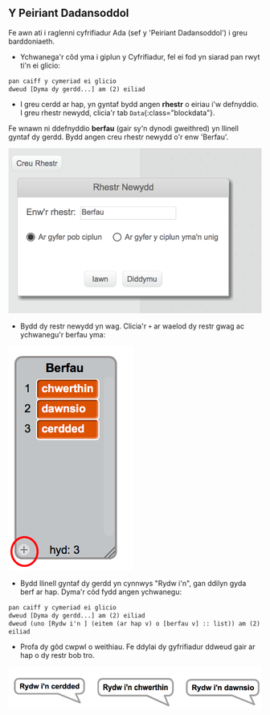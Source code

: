 ## Y Peiriant Dadansoddol

Fe awn ati i raglenni cyfrifiadur Ada (sef y 'Peiriant Dadansoddol') i greu barddoniaeth.

+ Ychwanega'r côd yma i giplun y Cyfrifiadur, fel ei fod yn siarad pan rwyt ti'n ei glicio:

```blocks
pan caiff y cymeriad ei glicio
dweud [Dyma dy gerdd...] am (2) eiliad
```

+ I greu cerdd ar hap, yn gyntaf bydd angen __rhestr__ o eiriau i'w defnyddio. I greu rhestr newydd, clicia'r tab `Data`{:class="blockdata"}.

Fe wnawn ni ddefnyddio __berfau__ (gair sy'n dynodi gweithred) yn llinell gyntaf dy gerdd. Bydd angen creu rhestr newydd o'r enw 'Berfau'.

![screenshot](images/poetry-list.png)

+ Bydd dy restr newydd yn wag. Clicia'r `+` ar waelod dy restr gwag ac ychwanegu'r berfau yma:

![screenshot](images/poetry-verbs.png)

+ Bydd llinell gyntaf dy gerdd yn cynnwys "Rydw i'n", gan ddilyn gyda berf ar hap. Dyma'r côd fydd angen ychwanegu:

```blocks
pan caiff y cymeriad ei glicio
dweud [Dyma dy gerdd...] am (2) eiliad
dweud (uno [Rydw i'n ] (eitem (ar hap v) o [berfau v] :: list)) am (2) eiliad
```

+ Profa dy gôd cwpwl o weithiau. Fe ddylai dy gyfrifiadur ddweud gair ar hap o dy restr bob tro.

![screenshot](images/poetry-random-test.png)



